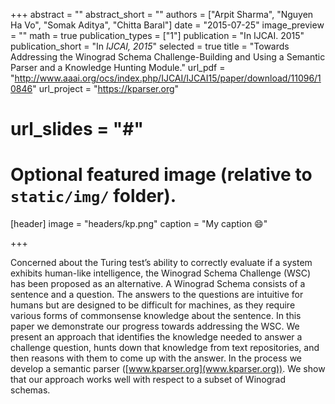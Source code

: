 +++
abstract = ""
abstract_short = ""
authors = ["Arpit Sharma", "Nguyen Ha Vo", "Somak Aditya", "Chitta Baral"]
date = "2015-07-25"
image_preview = ""
math = true
publication_types = ["1"]
publication = "In IJCAI. 2015"
publication_short = "In *IJCAI, 2015*"
selected = true
title = "Towards Addressing the Winograd Schema Challenge-Building and Using a Semantic Parser and a Knowledge Hunting Module."
url_pdf = "http://www.aaai.org/ocs/index.php/IJCAI/IJCAI15/paper/download/11096/10846"
url_project = "https://kparser.org"
# url_slides = "#"


# Optional featured image (relative to `static/img/` folder).
[header]
image = "headers/kp.png"
caption = "My caption :smile:"

+++

Concerned about the Turing test’s ability to correctly
evaluate if a system exhibits human-like intelligence,
the Winograd Schema Challenge (WSC)
has been proposed as an alternative. A Winograd
Schema consists of a sentence and a question. The
answers to the questions are intuitive for humans
but are designed to be difficult for machines, as
they require various forms of commonsense knowledge
about the sentence. In this paper we demonstrate
our progress towards addressing the WSC.
We present an approach that identifies the knowledge
needed to answer a challenge question, hunts
down that knowledge from text repositories, and
then reasons with them to come up with the answer.
In the process we develop a semantic parser
([www.kparser.org](www.kparser.org)). We show that our approach
works well with respect to a subset of Winograd
schemas.
